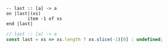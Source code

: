 ```applescript
-- last :: [a] -> a
on |last|(xs)
        item -1 of xs
end |last|
```

```js
// last :: [a] -> a
const last = xs => xs.length ? xs.slice(-1)[0] : undefined;
```